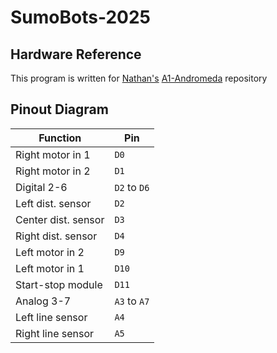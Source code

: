 # SumoBots-2025

## Hardware Reference

This program is written for [Nathan's](https://github.com/nathan-jw) [A1-Andromeda](https://github.com/nathan-jw/A1-Andromeda) repository

## Pinout Diagram

| Function            | Pin          |
| ------------------- | ------------ |
| Right motor in 1    | `D0`         |
| Right motor in 2    | `D1`         |
| Digital 2-6         | `D2` to `D6` |
| Left dist. sensor   | `D2`         |
| Center dist. sensor | `D3`         |
| Right dist. sensor  | `D4`         |
| Left motor in 2     | `D9`         |
| Left motor in 1     | `D10`        |
| Start-stop module   | `D11`        |
| Analog 3-7          | `A3` to `A7` |
| Left line sensor    | `A4`         |
| Right line sensor   | `A5`         |
